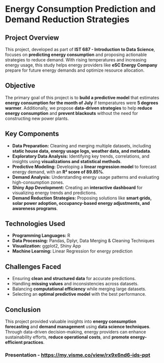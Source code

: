 # **Energy Consumption Prediction and Demand Reduction Strategies**

## **Project Overview**
This project, developed as part of **IST 687 - Introduction to Data Science**, focuses on **predicting energy consumption** and proposing actionable strategies to reduce demand. With rising temperatures and increasing energy usage, this study helps energy providers like **eSC Energy Company** prepare for future energy demands and optimize resource allocation.

## **Objective**
The primary goal of this project is to **build a predictive model** that estimates **energy consumption for the month of July** if temperatures were **5 degrees warmer**. Additionally, we propose **data-driven strategies** to help **reduce energy consumption** and **prevent blackouts** without the need for constructing new power plants.

## **Key Components**
- **Data Preparation:** Cleaning and merging multiple datasets, including **static house data, energy usage logs, weather data, and metadata**.
- **Exploratory Data Analysis:** Identifying key trends, correlations, and insights using **visualizations and statistical methods**.
- **Predictive Modeling:** Developing a **linear regression model** to forecast energy demand, with an **R² score of 89.85%**.
- **Demand Analysis:** Understanding energy usage patterns and evaluating high-consumption zones.
- **Shiny App Development:** Creating an **interactive dashboard** for visualizing energy trends and predictions.
- **Demand Reduction Strategies:** Proposing solutions like **smart grids, solar power adoption, occupancy-based energy adjustments, and awareness programs**.

## **Technologies Used**
- **Programming Languages:** R
- **Data Processing:** Pandas, Dplyr, Data Merging & Cleaning Techniques
- **Visualization:** ggplot2, Shiny App
- **Machine Learning:** Linear Regression for energy prediction

## **Challenges Faced**
- Ensuring **clean and structured data** for accurate predictions.
- Handling **missing values** and inconsistencies across datasets.
- Balancing **computational efficiency** while merging large datasets.
- Selecting an **optimal predictive model** with the best performance.

## **Conclusion**
This project provided valuable insights into **energy consumption forecasting** and **demand management** using **data science techniques**. Through data-driven decision-making, energy providers can enhance sustainability efforts, **reduce operational costs**, and **promote energy-efficient practices**.

### **Presentation** - https://my.visme.co/view/rx9x6nd6-ids-ppt


